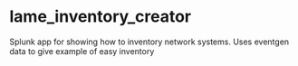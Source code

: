 # lame_inventory_creator
Splunk app for showing how to inventory network systems.  Uses eventgen data to give example of easy inventory

